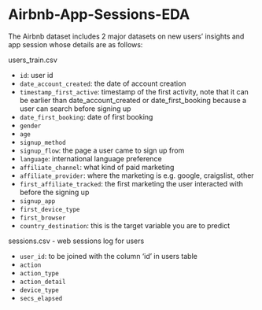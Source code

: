 # Airbnb-App-Sessions-EDA

The Airbnb dataset includes 2 major datasets on new users’ insights and app session whose details are as follows:

users_train.csv
* `id`: user id
* `date_account_created`: the date of account creation
* `timestamp_first_active`: timestamp of the first activity, note that it can be earlier than date_account_created or date_first_booking because a user can search before signing up
* `date_first_booking`: date of first booking
* `gender`
* `age`
* `signup_method`
* `signup_flow`: the page a user came to sign up from
* `language`: international language preference
* `affiliate_channel`: what kind of paid marketing
* `affiliate_provider`: where the marketing is e.g. google, craigslist, other
* `first_affiliate_tracked`: the first marketing the user interacted with before the signing up
* `signup_app`
* `first_device_type`
* `first_browser`
* `country_destination`: this is the target variable you are to predict

sessions.csv - web sessions log for users
* `user_id`: to be joined with the column ‘id’ in users table
* `action`
* `action_type`
* `action_detail`
* `device_type`
* `secs_elapsed`
